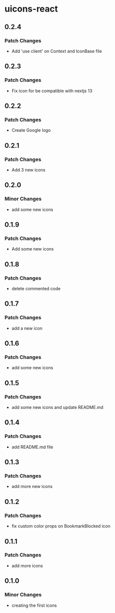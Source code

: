 # uicons-react

## 0.2.4

### Patch Changes

- Add 'use client' on Context and IconBase file

## 0.2.3

### Patch Changes

- Fix icon for be compatible with nextjs 13

## 0.2.2

### Patch Changes

- Create Google logo

## 0.2.1

### Patch Changes

- Add 3 new icons

## 0.2.0

### Minor Changes

- add some new icons

## 0.1.9

### Patch Changes

- Add some new icons

## 0.1.8

### Patch Changes

- delete commented code

## 0.1.7

### Patch Changes

- add a new icon

## 0.1.6

### Patch Changes

- add some new icons

## 0.1.5

### Patch Changes

- add some new icons and update README.md

## 0.1.4

### Patch Changes

- add README.md file

## 0.1.3

### Patch Changes

- add more new icons

## 0.1.2

### Patch Changes

- fix custom color props on BookmarkBlocked icon

## 0.1.1

### Patch Changes

- add more icons

## 0.1.0

### Minor Changes

- creating the first icons
